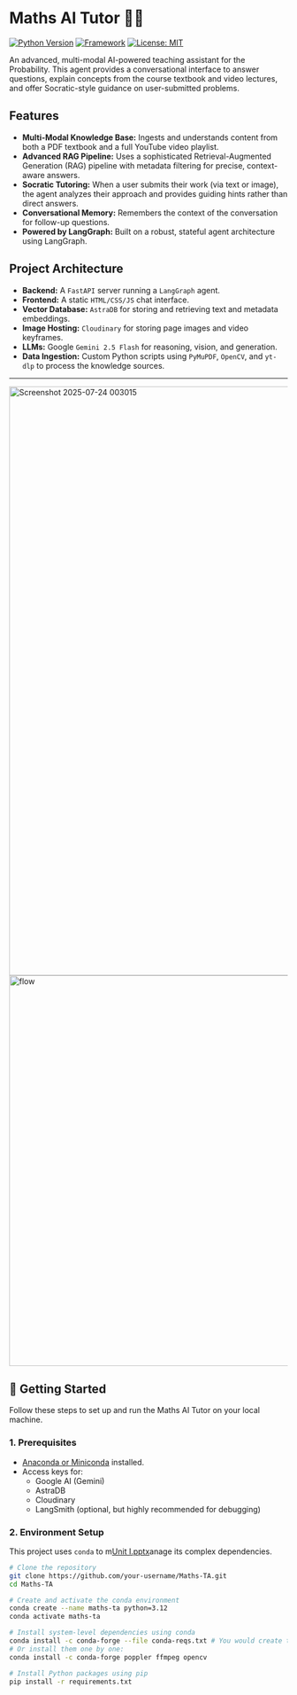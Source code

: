 # Maths AI Tutor 🧠🤖

[![Python Version](https://img.shields.io/badge/Python-3.12-blue.svg)](https://www.python.org/downloads/release/python-3120/)
[![Framework](https://img.shields.io/badge/Framework-LangGraph-blueviolet)](https://langchain.com)
[![License: MIT](https://img.shields.io/badge/License-MIT-yellow.svg)](https://opensource.org/licenses/MIT)

An advanced, multi-modal AI-powered teaching assistant for the Probability. This agent provides a conversational interface to answer questions, explain concepts from the course textbook and video lectures, and offer Socratic-style guidance on user-submitted problems.

## Features

-   **Multi-Modal Knowledge Base:** Ingests and understands content from both a PDF textbook and a full YouTube video playlist.
-   **Advanced RAG Pipeline:** Uses a sophisticated Retrieval-Augmented Generation (RAG) pipeline with metadata filtering for precise, context-aware answers.
-   **Socratic Tutoring:** When a user submits their work (via text or image), the agent analyzes their approach and provides guiding hints rather than direct answers.
-   **Conversational Memory:** Remembers the context of the conversation for follow-up questions.
-   **Powered by LangGraph:** Built on a robust, stateful agent architecture using LangGraph.

## Project Architecture

-   **Backend:** A `FastAPI` server running a `LangGraph` agent.
-   **Frontend:** A static `HTML/CSS/JS` chat interface.
-   **Vector Database:** `AstraDB` for storing and retrieving text and metadata embeddings.
-   **Image Hosting:** `Cloudinary` for storing page images and video keyframes.
-   **LLMs:** Google `Gemini 2.5 Flash` for reasoning, vision, and generation.
-   **Data Ingestion:** Custom Python scripts using `PyMuPDF`, `OpenCV`, and `yt-dlp` to process the knowledge sources.

---
<img width="1016" height="1063" alt="Screenshot 2025-07-24 003015" src="https://github.com/user-attachments/assets/a68c5478-f07c-40d0-b917-b2c7a74bf736" />

<img width="1141" height="705" alt="flow" src="https://github.com/user-attachments/assets/ef90fc40-d290-4ff4-9a68-9b67d89a3624" />

## 🚀 Getting Started

Follow these steps to set up and run the Maths AI Tutor on your local machine.

### 1. Prerequisites

-   [Anaconda or Miniconda](https://www.anaconda.com/download) installed.
-   Access keys for:
    -   Google AI (Gemini)
    -   AstraDB
    -   Cloudinary
    -   LangSmith (optional, but highly recommended for debugging)

### 2. Environment Setup

This project uses `conda` to m[Unit I.pptx](https://github.com/user-attachments/files/21442390/Unit.I.pptx)anage its complex dependencies.

```bash
# Clone the repository
git clone https://github.com/your-username/Maths-TA.git
cd Maths-TA

# Create and activate the conda environment
conda create --name maths-ta python=3.12
conda activate maths-ta

# Install system-level dependencies using conda
conda install -c conda-forge --file conda-reqs.txt # You would create this file
# Or install them one by one:
conda install -c conda-forge poppler ffmpeg opencv

# Install Python packages using pip
pip install -r requirements.txt
